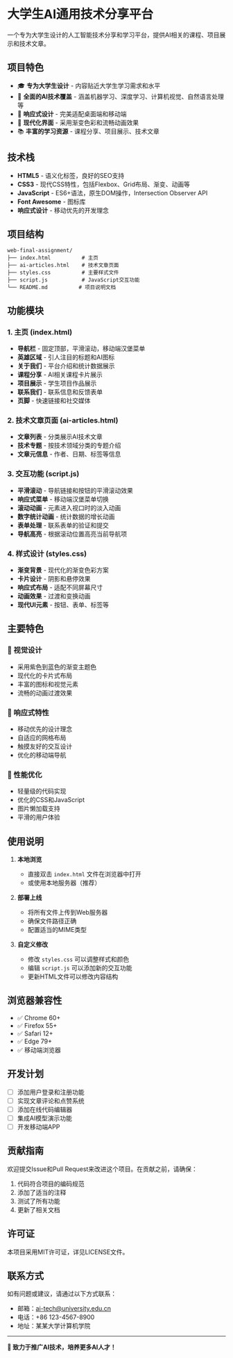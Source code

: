# 大学生AI通用技术分享平台

一个专为大学生设计的人工智能技术分享和学习平台，提供AI相关的课程、项目展示和技术文章。

## 项目特色

- 🎓 **专为大学生设计** - 内容贴近大学生学习需求和水平
- 🤖 **全面的AI技术覆盖** - 涵盖机器学习、深度学习、计算机视觉、自然语言处理等
- 📱 **响应式设计** - 完美适配桌面端和移动端
- 🚀 **现代化界面** - 采用渐变色彩和流畅动画效果
- 📚 **丰富的学习资源** - 课程分享、项目展示、技术文章

## 技术栈

- **HTML5** - 语义化标签，良好的SEO支持
- **CSS3** - 现代CSS特性，包括Flexbox、Grid布局、渐变、动画等
- **JavaScript** - ES6+语法，原生DOM操作，Intersection Observer API
- **Font Awesome** - 图标库
- **响应式设计** - 移动优先的开发理念

## 项目结构

```
web-final-assignment/
├── index.html          # 主页
├── ai-articles.html    # 技术文章页面
├── styles.css          # 主要样式文件
├── script.js           # JavaScript交互功能
└── README.md          # 项目说明文档
```

## 功能模块

### 1. 主页 (index.html)
- **导航栏** - 固定顶部，平滑滚动，移动端汉堡菜单
- **英雄区域** - 引人注目的标题和AI图标
- **关于我们** - 平台介绍和统计数据展示
- **课程分享** - AI相关课程卡片展示
- **项目展示** - 学生项目作品展示
- **联系我们** - 联系信息和反馈表单
- **页脚** - 快速链接和社交媒体

### 2. 技术文章页面 (ai-articles.html)
- **文章列表** - 分类展示AI技术文章
- **技术专题** - 按技术领域分类的专题介绍
- **文章元信息** - 作者、日期、标签等信息

### 3. 交互功能 (script.js)
- **平滑滚动** - 导航链接和按钮的平滑滚动效果
- **响应式菜单** - 移动端汉堡菜单切换
- **滚动动画** - 元素进入视口时的淡入动画
- **数字统计动画** - 统计数据的增长动画
- **表单处理** - 联系表单的验证和提交
- **导航高亮** - 根据滚动位置高亮当前导航项

### 4. 样式设计 (styles.css)
- **渐变背景** - 现代化的渐变色彩方案
- **卡片设计** - 阴影和悬停效果
- **响应式布局** - 适配不同屏幕尺寸
- **动画效果** - 过渡和变换动画
- **现代UI元素** - 按钮、表单、标签等

## 主要特色

### 🎨 视觉设计
- 采用紫色到蓝色的渐变主题色
- 现代化的卡片式布局
- 丰富的图标和视觉元素
- 流畅的动画过渡效果

### 📱 响应式特性
- 移动优先的设计理念
- 自适应的网格布局
- 触摸友好的交互设计
- 优化的移动端导航

### 🚀 性能优化
- 轻量级的代码实现
- 优化的CSS和JavaScript
- 图片懒加载支持
- 平滑的用户体验

## 使用说明

1. **本地浏览**
   - 直接双击 `index.html` 文件在浏览器中打开
   - 或使用本地服务器（推荐）

2. **部署上线**
   - 将所有文件上传到Web服务器
   - 确保文件路径正确
   - 配置适当的MIME类型

3. **自定义修改**
   - 修改 `styles.css` 可以调整样式和颜色
   - 编辑 `script.js` 可以添加新的交互功能
   - 更新HTML文件可以修改内容结构

## 浏览器兼容性

- ✅ Chrome 60+
- ✅ Firefox 55+
- ✅ Safari 12+
- ✅ Edge 79+
- ✅ 移动端浏览器

## 开发计划

- [ ] 添加用户登录和注册功能
- [ ] 实现文章评论和点赞系统
- [ ] 添加在线代码编辑器
- [ ] 集成AI模型演示功能
- [ ] 开发移动端APP

## 贡献指南

欢迎提交Issue和Pull Request来改进这个项目。在贡献之前，请确保：

1. 代码符合项目的编码规范
2. 添加了适当的注释
3. 测试了所有功能
4. 更新了相关文档

## 许可证

本项目采用MIT许可证，详见LICENSE文件。

## 联系方式

如有问题或建议，请通过以下方式联系：

- 邮箱：ai-tech@university.edu.cn
- 电话：+86 123-4567-8900
- 地址：某某大学计算机学院

---

**🎯 致力于推广AI技术，培养更多AI人才！**